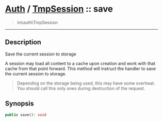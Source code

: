 # [Auth](auth.md) / [TmpSession](auth-TmpSession.md) :: save
 > im\auth\TmpSession
____

## Description
Save the current session to storage

A session may load all content to a cache upon creation
and work with that cache from that point forward.
This method will instruct the handler to save the current session
to storage.

 > Depending on the storage being used, this may have some overheat. You should call this only ones during destruction of the request.  

## Synopsis
```php
public save(): void
```
